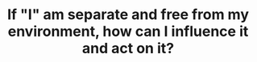 ---
title: 'If "I" am separate and free from my environment, how can I influence it and act on it?'
tags: self non-dual waking-up
star: true
freewillandself: true
order: 2
---